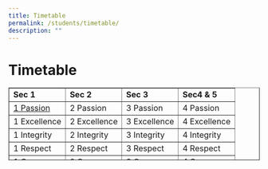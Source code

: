 ```yaml
---
title: Timetable
permalink: /students/timetable/
description: ""
---
```

# **Timetable**

<table border="1" style="border-collapse: collapse; width: 100%; height: 146px;">
<tbody>
<tr style="height: 20px;">
<td style="width: 25%; height: 20px; "><strong>Sec 1</strong></td>
<td style="width: 25%; height: 20px;"><strong>Sec 2</strong></td>
<td style="width: 25%; height: 20px;"><strong>Sec 3</strong></td>
<td style="width: 25%; height: 20px;"><strong>Sec4 &amp; 5</strong></td>
</tr>
<tr style="height: 21px;">
<td style="width: 25%; height: 21px;"><a href="/files/TT_Term%202%202023_All%20Classes_14%20Mar_Final%201.pdf">1 Passion</a></td>
<td style="width: 25%; height: 21px;">2 Passion</td>
<td style="width: 25%; height: 21px;">3 Passion</td>
<td style="width: 25%; height: 21px;">4 Passion</td>
</tr>
<tr style="height: 21px;">
<td style="width: 25%; height: 21px;">1 Excellence</td>
<td style="width: 25%; height: 21px;">2 Excellence</td>
<td style="width: 25%; height: 21px;">3 Excellence</td>
<td style="width: 25%; height: 21px;">4 Excellence</td>
</tr>
<tr style="height: 21px;">
<td style="width: 25%; height: 21px;">1 Integrity</td>
<td style="width: 25%; height: 21px;">2 Integrity</td>
<td style="width: 25%; height: 21px;">3 Integrity</td>
<td style="width: 25%; height: 21px;">4 Integrity</td>
</tr>
<tr style="height: 21px;">
<td style="width: 25%; height: 21px;">1 Respect</td>
<td style="width: 25%; height: 21px;">2 Respect</td>
<td style="width: 25%; height: 21px;">3 Respect</td>
<td style="width: 25%; height: 21px;">4 Respect</td>
</tr>
<tr style="height: 21px;">
<td style="width: 25%; height: 21px;">1 Care</td>
<td style="width: 25%; height: 21px;">2 Care</td>
<td style="width: 25%; height: 21px;">3 Care</td>
<td style="width: 25%; height: 21px;">4 Care</td>
</tr>
<tr style="height: 21px;">
<td style="width: 25%; height: 21px;">1 Empathy</td>
<td style="width: 25%; height: 21px;"></td>
<td style="width: 25%; height: 21px;">3 Empathy</td>
<td style="width: 25%; height: 21px;">4 Empathy</td>
</tr>
<tr>
<td style="width: 25%;"></td>
<td style="width: 25%;"></td>
<td style="width: 25%;"></td>
<td style="width: 25%;">5 A</td>
</tr>
</tbody>
</table>